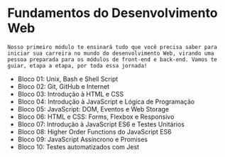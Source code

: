 
# Fundamentos do Desenvolvimento Web
    Nosso primeiro módulo te ensinará tudo que você precisa saber para iniciar sua carreira no mundo do desenvolvimento Web, virando uma pessoa preparada para os módulos de front-end e back-end. Vamos te guiar, etapa a etapa, por toda essa jornada!
    
- Bloco 01: Unix, Bash e Shell Script
- Bloco 02: Git, GitHub e Internet
- Bloco 03: Introdução à HTML e CSS
- Bloco 04: Introdução à JavaScript e Lógica de Programação
- Bloco 05: JavaScript: DOM, Eventos e Web Storage
- Bloco 06: HTML e CSS: Forms, Flexbox e Responsivo
- Bloco 07: Introdução à JavaScript ES6 e Testes Unitários
- Bloco 08: Higher Order Functions do JavaScript ES6
- Bloco 09: JavaScript Assíncrono e Promises
- Bloco 10: Testes automatizados com Jest
